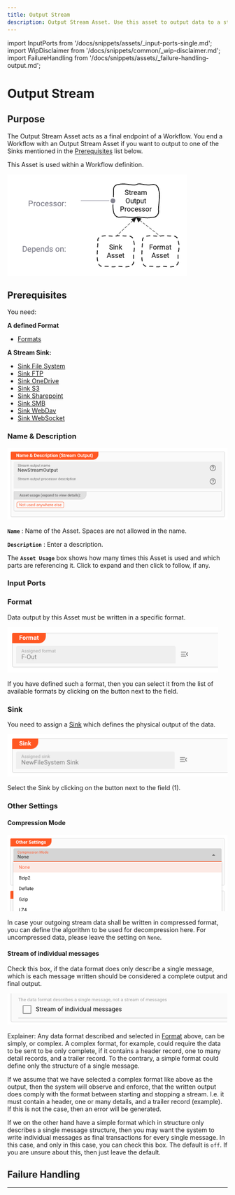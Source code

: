 ```yaml
---
title: Output Stream
description: Output Stream Asset. Use this asset to output data to a stream, e.g. a file.
---
```


import InputPorts from '/docs/snippets/assets/_input-ports-single.md';
import WipDisclaimer from '/docs/snippets/common/_wip-disclaimer.md';
import FailureHandling from '/docs/snippets/assets/_failure-handling-output.md';

# Output Stream

## Purpose

The Output Stream Asset acts as a final endpoint of a Workflow.
You end a Workflow with an Output Stream Asset if you want to output to one of the Sinks mentioned in the [Prerequisites](#prerequisites) list below.

This Asset is used within a Workflow definition.

![](.asset-output-stream_images/4bd0b6f7.png "Asset Dependency Graph (Output Stream)")

## Prerequisites

You need:

**A defined Format**

* [Formats](/docs/category/formats)

**A Stream Sink:**

* [Sink File System](/docs/assets/sinks/asset-sink-file)
* [Sink FTP](/docs/assets/sinks/asset-sink-ftp)
* [Sink OneDrive](/docs/assets/sinks/asset-sink-onedrive)
* [Sink S3](/docs/assets/sinks/asset-sink-s3)
* [Sink Sharepoint](/docs/assets/sinks/asset-sink-sharepoint)
* [Sink SMB](/docs/assets/sinks/asset-sink-smb)
* [Sink WebDav](/docs/assets/sinks/asset-sink-webdav)
* [Sink WebSocket](/docs/assets/sinks/asset-sink-websocket)

### Name & Description

![](.asset-output-stream_images/93e5f1ae.png "Name & Description (Output Stream)")

**`Name`** : Name of the Asset. Spaces are not allowed in the name.

**`Description`** : Enter a description.

The **`Asset Usage`** box shows how many times this Asset is used and which parts are referencing it.
Click to expand and then click to follow, if any.

### Input Ports

<InputPorts></InputPorts>

### Format

Data output by this Asset must be written in a specific format.

![](.asset-output-stream_images/478fb5c5.png "Format (Output Stream)")

If you have defined such a format, then you can select it from the list of available formats by clicking on the button next to the field.

### Sink

You need to assign a [Sink](#prerequisites) which defines the physical output of the data.

![](.asset-output-stream_images/d352754f.png "Sink (Output Stream)")

Select the Sink by clicking on the button next to the field (1).

### Other Settings

#### Compression Mode

![](.asset-output-stream_images/bfcba57e.png "Other Settings (Output Stream)")

In case your outgoing stream data shall be written in compressed format, you can define the algorithm to be used for decompression here.
For uncompressed data, please leave the setting on `None`.

#### Stream of individual messages

Check this box, if the data format does only describe a single message, which is each message written should be considered a complete output and final output.

![](.asset-output-stream_images/94b9bcf6.png "Stream of individual messages")

Explainer:
Any data format described and selected in [Format](#format) above, can be simply, or complex.
A complex format, for example, could require the data to be sent to be only complete, if it contains a header record, one to many detail records, and a trailer record.
To the contrary, a simple format could define only the structure of a single message.

If we assume that we have selected a complex format like above as the output, then the system will observe and enforce, that the written output does comply with the format between starting and
stopping a stream.
I.e. it must contain a header, one or many details, and a trailer record (example).
If this is not the case, then an error will be generated.

If we on the other hand have a simple format which in structure only describes a single message structure, then you may want the system to write individual messages as final transactions for every
single message.
In this case, and only in this case, you can check this box.
The default is `off`. If you are unsure about this, then just leave the default.

## Failure Handling

<FailureHandling></FailureHandling>

---

<WipDisclaimer></WipDisclaimer>

